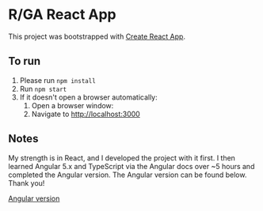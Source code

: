 # R/GA React App

This project was bootstrapped with [Create React App](https://github.com/facebookincubator/create-react-app).

## To run
1. Please run `npm install`
2. Run `npm start`
3. If it doesn't open a browser automatically:
    1. Open a browser window:
    2. Navigate to [http://localhost:3000](http://localhost:3000)

## Notes
My strength is in React, and I developed the project with it first. I then learned Angular 5.x and TypeScript via the Angular docs over ~5 hours and completed the Angular version. The Angular version can be found below. Thank you!

[Angular version](https://github.com/drinkingChai/rga-angular-app)

